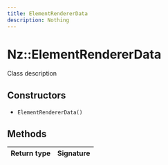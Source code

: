 ```yaml
---
title: ElementRendererData
description: Nothing
---
```


# Nz::ElementRendererData

Class description

## Constructors

- `ElementRendererData()`

## Methods

| Return type | Signature |
| ----------- | --------- |

